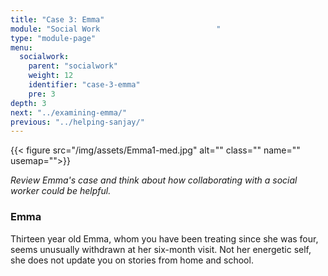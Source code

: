 ```yaml
---
title: "Case 3: Emma"
module: "Social Work                          "
type: "module-page"
menu:
  socialwork:
    parent: "socialwork"
    weight: 12
    identifier: "case-3-emma"
    pre: 3
depth: 3
next: "../examining-emma/"
previous: "../helping-sanjay/"
---
```

<div class="pageblock"><div class="right">{{< figure src="/img/assets/Emma1-med.jpg" alt="" class="" name="" usemap="">}}</div>
</div><div class="pageblock"><div class="maintext"><p><em>Review Emma's case and think about how collaborating with a social worker could be helpful.</em></p></div>
</div><div class="pageblock"><h3>Emma</h3><div class="maintext">
<p>Thirteen year old Emma, whom you have been treating since she was four, seems unusually withdrawn at her six-month visit. Not her energetic self, she does not update you on stories from home and school.</p><br/><br/><br/><br/><br/><br/><br/><br/></div>
</div>